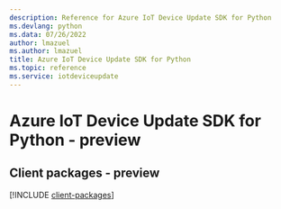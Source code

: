 ```yaml
---
description: Reference for Azure IoT Device Update SDK for Python
ms.devlang: python
ms.data: 07/26/2022
author: lmazuel
ms.author: lmazuel
title: Azure IoT Device Update SDK for Python
ms.topic: reference
ms.service: iotdeviceupdate
---
```

# Azure IoT Device Update SDK for Python - preview

## Client packages - preview
[!INCLUDE [client-packages](iot-device-update-client-index.md)]